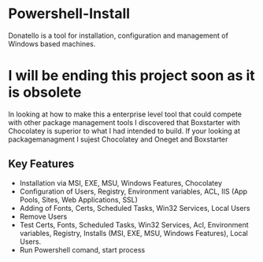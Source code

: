 # Powershell-Install
Donatello is a tool for installation, configuration and management of Windows based machines. 

# I will be ending this project soon as it is obsolete
In looking at how to make this a enterprise level tool that could compete with other package management tools I discovered that Boxstarter with Chocolatey is superior to what I had intended to build. If your looking at packagemanagment I sujest Chocolatey and Oneget and Boxstarter 

## Key Features ##
* Installation via MSI, EXE, MSU, Windows Features, Chocolatey  
* Configuration of Users, Registry, Environment variables, ACL, IIS (App Pools, Sites, Web Applications, SSL)
* Adding of Fonts, Certs, Scheduled Tasks, Win32 Services, Local Users
* Remove Users
* Test Certs, Fonts, Scheduled Tasks, Win32 Services, Acl, Environment variables, Registry, Installs (MSI, EXE, MSU, Windows Features), Local Users.
* Run Powershell comand, start process
